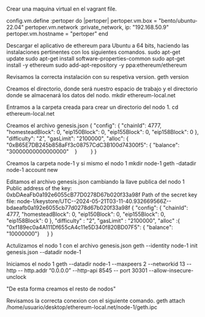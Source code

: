 Crear una maquina virtual en el vagrant file.

 config.vm.define :pertoper do |pertoper|
 pertoper.vm.box = "bento/ubuntu-22.04"
 pertoper.vm.network :private_network, ip: "192.168.50.9"
 pertoper.vm.hostname = "pertoper"
 end

 Descargar el aplicativo de ethereum para Ubuntu a 64 bits, haciendo las instalaciones pertinentes con los siguientes comandos.
 sudo apt-get update
 sudo apt-get install software-properties-common
 sudo apt-get install -y ethereum
 sudo add-apt-repository -y ppa:ethereum/ethereum

 Revisamos la correcta instalación con su respetiva version.
 geth version

 Creamos el directorio, donde será nuestro espacio de trabajo y el directorio donde se almacenará los datos del nodo.
 mkdir ethereum-local.net

Entramos a la carpeta creada para crear un directorio del nodo 1.
 cd ethereum-local.net

 Creamos el archivo genesis.json
 {
"config": {
        "chainId": 4777,
        "homesteadBlock": 0,
        "eip150Block": 0,
        "eip155Block": 0,
        "eip158Block": 0
        },
"difficulty": "2",
"gasLimit": "2100000",
"alloc": {
        "0xB65E7DB245b858aFf3c08757CdC3B100d74300f5": {
                "balance": "30000000000000000"
        }
        }
}

Creamos la carpeta node-1 y si mismo el nodo 1
mkdir node-1
geth -datadir node-1 account new

Editamos el archivo genesis.json cambiando la llave publica del nodo 1
Public address of the key:   0xbDAeaFb0a192e6055cB77D0278D67b020f33a98f
Path of the secret key file: node-1/keystore/UTC--2024-05-21T03-11-40.932669566Z--bdaeafb0a192e6055cb77d0278d67b020f33a98f
{
    "config": {
        "chainId": 4777,
        "homesteadBlock": 0,
        "eip150Block": 0,
        "eip155Block": 0,
        "eip158Block": 0
    },
    "difficulty" : "2",
    "gasLimit" : "2100000",
    "alloc" :{
        "0xf189ec0a4A111Df655cA4c11e5D340f820BD07F5": {
            "balance": "10000000"}
    }
}

Actulizamos el nodo 1 con el archivo genesis.json
geth --identity node-1 init genesis.json --datadir node-1

Iniciamos el nodo 1
geth --datadir node-1  --maxpeers 2 --networkid 13 --http -- http.addr “0.0.0.0” --http-api 8545 -- port 30301 --allow-insecure-unclock

"De esta forma creamos el resto de nodos"

Revisamos la correcta conexion con el siguiente comando.
geth attach /home/usuario/desktop/ethereum-local.net/node-1/geth.ipc

